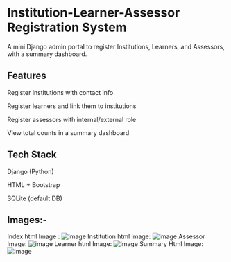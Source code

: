 # Institution-Learner-Assessor Registration System
A mini Django admin portal to register Institutions, Learners, and Assessors, with a summary dashboard.


## Features
Register institutions with contact info

Register learners and link them to institutions

Register assessors with internal/external role

View total counts in a summary dashboard



## Tech Stack

Django (Python)

HTML + Bootstrap

SQLite (default DB)

## Images:-
Index html Image :
![image](https://github.com/user-attachments/assets/6c4f755c-55f2-4907-8754-aa59a69c58f2)
Institution html image:
![image](https://github.com/user-attachments/assets/e403e471-e7d0-41bc-935a-bf4dd330f2fd)
Assessor Image:
![image](https://github.com/user-attachments/assets/a406d872-4f2f-496e-9547-1fd2bee5096b)
Learner html Image:
![image](https://github.com/user-attachments/assets/a5f7a2cc-97e9-4212-b6a1-e8a07f200eb8)
Summary Html Image:
![image](https://github.com/user-attachments/assets/15c50e02-cd34-43a2-8aca-e38086d7c48d)






